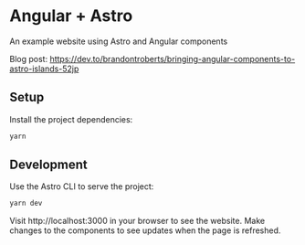 # Angular + Astro

An example website using Astro and Angular components

Blog post: https://dev.to/brandontroberts/bringing-angular-components-to-astro-islands-52jp

## Setup

Install the project dependencies:

```sh
yarn
```

## Development

Use the Astro CLI to serve the project:

```sh
yarn dev
```

Visit http://localhost:3000 in your browser to see the website. Make changes to the components to see updates when the page is refreshed.
